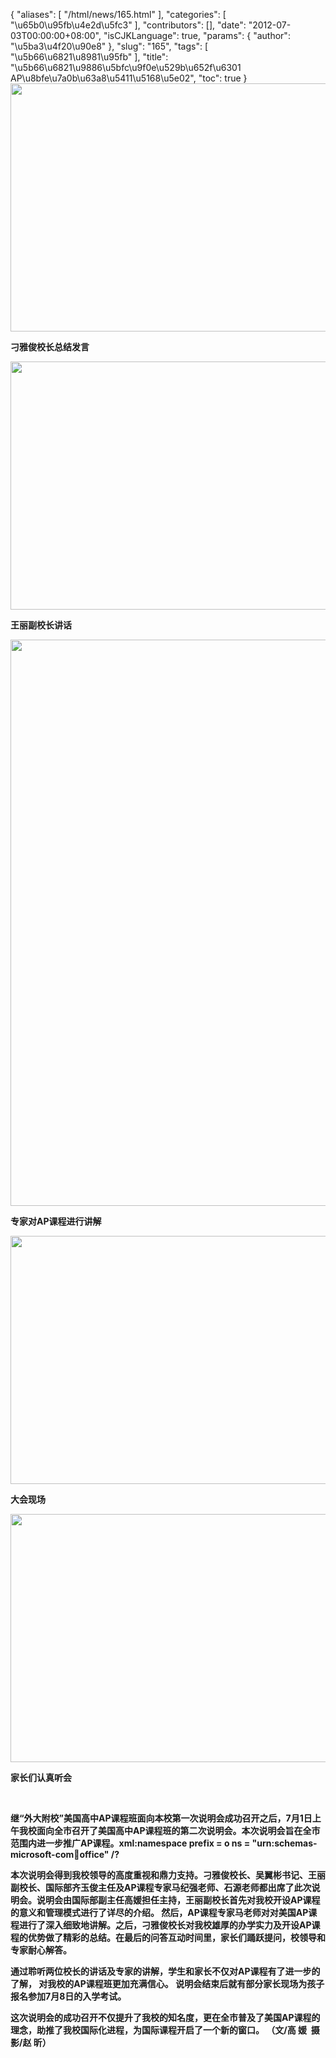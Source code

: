 {
    "aliases": [
        "/html/news/165.html"
    ],
    "categories": [
        "\u65b0\u95fb\u4e2d\u5fc3"
    ],
    "contributors": [],
    "date": "2012-07-03T00:00:00+08:00",
    "isCJKLanguage": true,
    "params": {
        "author": "\u5ba3\u4f20\u90e8"
    },
    "slug": "165",
    "tags": [
        "\u5b66\u6821\u8981\u95fb"
    ],
    "title": "\u5b66\u6821\u9886\u5bfc\u9f0e\u529b\u652f\u6301 AP\u8bfe\u7a0b\u63a8\u5411\u5168\u5e02",
    "toc": true
}
**<img
    src="https://cdn.tfls.online/mirror/full/2f32d8c73708292572e9421ab9d220d860891852.jpg"
    style="display:block;margin-left:auto;margin-right:auto;"
    decoding="async"
    fetchpriority="auto"
    loading="lazy"
    height="397"
    width="600"
/>**

**刁雅俊校长总结发言**

**<img
    src="https://cdn.tfls.online/mirror/full/e36022516725cfab6be46b0488c62d9796845011.jpg"
    style="display:block;margin-left:auto;margin-right:auto;"
    decoding="async"
    fetchpriority="auto"
    loading="lazy"
    height="397"
    width="600"
/>**

**王丽副校长讲话**

**<img
    src="https://cdn.tfls.online/mirror/full/8416b65211fe38ac4568e478920a525b0450b831.jpg"
    style="display:block;margin-left:auto;margin-right:auto;"
    decoding="async"
    fetchpriority="auto"
    loading="lazy"
    height="906"
    width="600"
/>**

**专家对AP课程进行讲解**

**<img
    src="https://cdn.tfls.online/mirror/full/275c804cdbb4eda8ff7d27f6c07a6ad7d2dc1f65.jpg"
    style="display:block;margin-left:auto;margin-right:auto;"
    decoding="async"
    fetchpriority="auto"
    loading="lazy"
    height="397"
    width="600"
/>**

**大会现场**

**<img
    src="https://cdn.tfls.online/mirror/full/139625902af5694d82ac612f39fb1494f771e77b.jpg"
    style="display:block;margin-left:auto;margin-right:auto;"
    decoding="async"
    fetchpriority="auto"
    loading="lazy"
    height="397"
    width="600"
/>**

**家长们认真听会**

 

**继“外大附校”美国高中AP课程班面向本校第一次说明会成功召开之后，7月1日上午我校面向全市召开了美国高中AP课程班的第二次说明会。本次说明会旨在全市范围内进一步推广AP课程。xml:namespace prefix = o ns = "urn:schemas-microsoft-com:office:office" /?**

**本次说明会得到我校领导的高度重视和鼎力支持。刁雅俊校长、吴翼彬书记、王丽副校长、国际部齐玉俊主任及AP课程专家马纪强老师、石源老师都出席了此次说明会。说明会由国际部副主任高媛担任主持，王丽副校长首先对我校开设AP课程的意义和管理模式进行了详尽的介绍。 然后，AP课程专家马老师对对美国AP课程进行了深入细致地讲解。之后，刁雅俊校长对我校雄厚的办学实力及开设AP课程的优势做了精彩的总结。在最后的问答互动时间里，家长们踊跃提问，校领导和专家耐心解答。**

**通过聆听两位校长的讲话及专家的讲解，学生和家长不仅对AP课程有了进一步的了解， 对我校的AP课程班更加充满信心。 说明会结束后就有部分家长现场为孩子报名参加7月8日的入学考试。**

**这次说明会的成功召开不仅提升了我校的知名度，更在全市普及了美国AP课程的理念，助推了我校国际化进程，为国际课程开启了一个新的窗口。 （文/高 媛  摄影/赵 昕）**

